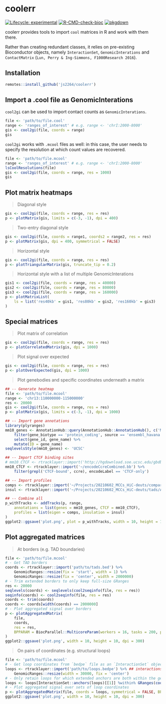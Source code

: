 # coolerr

<!-- badges: start -->
[![Lifecycle: experimental](https://img.shields.io/badge/lifecycle-experimental-orange.svg)](https://lifecycle.r-lib.org/articles/stages.html#experimental)
[![R-CMD-check-bioc](https://github.com/js2264/coolerr/actions/workflows/check-bioc.yml/badge.svg)](https://github.com/js2264/coolerr/actions/workflows/check-bioc.yml)
[![pkgdown](https://github.com/js2264/coolerr/workflows/pkgdown/badge.svg)](https://github.com/js2264/coolerr/actions)
<!-- badges: end -->

coolerr provides tools to import `cool` matrices in R and work with them there. 

Rather than creating redundant classes, it relies on pre-existing Bioconductor objects, namely `InteractionSet`, `GenomicInterations` and `ContactMatrix` (`Lun, Perry & Ing-Simmons, F1000Research 2016`).

## Installation

```r
remotes::install_github('js2264/coolerr')
```

## Import a .cool file as GenomicInterations

`cool2gi` can be used to import contact counts as `GenomicInterations`. 

```r
file <- 'path/to/file.cool'
range <- 'ranges_of_interest' # e.g. range <- 'chrI:2000-8000'
gis <- cool2gi(file, coords = range)
gis
```

`cool2gi` works with `.mcool` files as well: in this case, the user needs to specify the resolution at which count values are recovered. 

```r
file <- 'path/to/file.mcool'
range <- 'ranges_of_interest' # e.g. range <- 'chrI:2000-8000'
lsCoolResolutions(file)
gis <- cool2gi(file, coords = range, res = 1000)
gis
```

## Plot matrix heatmaps

> Diagonal style

```r
gis <- cool2gi(file, coords = range, res = res)
p <- plotMatrix(gis, limits = c(-3, -1), dpi = 400)
```

> Two-entry diagonal style

```r
gis <- cool2gi(file, coords = range1, coords2 = range2, res = res)
p <- plotMatrix(gis, dpi = 400, symmetrical = FALSE)
```

> Horizontal style

```r
gis <- cool2gi(file, coords = range, res = res)
p <- plotTriangularMatrix(gis, truncate_tip = 0.2)
```

> Horizontal style with a list of multiple GenomicInterations

```r
gis1 <- cool2gi(file, coords = range, res = 40000)
gis2 <- cool2gi(file, coords = range, res = 80000)
gis3 <- cool2gi(file, coords = range, res = 160000)
p <- plotMatrixList(
    ls = list('res40kb' = gis1, 'res80kb' = gis2, 'res160kb' = gis3)
)
```

## Special matrices

> Plot matrix of correlation 

```r
gis <- cool2gi(file, coords = range, res = res)
p <- plotCorrelatedMatrix(gis, dpi = 1000)
```

> Plot signal over expected 

```r
gis <- cool2gi(file, coords = range, res = res)
p <- plotOverExpected(gis, dpi = 1000)
```

> Plot genebodies and specific coordinates underneath a matrix

```r
## -- Generate heatmap
file <- 'path/to/file.mcool'
range <- 'chr13:110000000-115000000'
res <- 20000
gis <- cool2gi(file, coords = range, res = res)
p <- plotMatrix(gis, limits = c(-3, -1), dpi = 1000)

## -- Import gene annotations
library(plyranges)
mm10_genes <- AnnotationHub::query(AnnotationHub::AnnotationHub(), c('Mus_musculus.GRCm39.104.gtf'))[[1]] %>% 
    filter(gene_biotype == 'protein_coding', source == 'ensembl_havana', type == 'gene') %>% 
    select(gene_id, gene_name) %>% 
    mutate(ID = gene_name)
seqlevelsStyle(mm10_genes) <- 'UCSC'

## -- Import CTCF binding sites
# mm10_CTCF <- rtracklayer::import('http://hgdownload.soe.ucsc.edu/gbdb/mm10/encode3/ccre/encodeCcreCombined.bb') %>% 
mm10_CTCF <- rtracklayer::import('~/encodeCcreCombined.bb') %>% 
    filter(grepl('CTCF-bound', ccre), encodeLabel == 'CTCF-only') 

## -- Import profiles
comps <- rtracklayer::import('~/Projects/20210602_MCCs_HiC-deuts/compartments/AT409_100kb.cis.bw', as = 'Rle')
insul <- rtracklayer::import('~/Projects/20210602_MCCs_HiC-deuts/tads/AT409_25kb_insulation-scores.bw', as = 'Rle')

## -- Combine all
p_withTracks <- addTracks(p, range, 
    annotations = list(genes = mm10_genes, CTCF = mm10_CTCF), 
    profiles = list(eigen = comps, insulation = insul)
)
ggplot2::ggsave('plot.png', plot = p_withTracks, width = 10, height = 10, dpi = 1000)
```

## Plot aggregated matrices

> At borders (e.g. TAD boundaries)

```r
file <- 'path/to/file.mcool'
# - Get TAD borders
coords <- rtracklayer::import('path/to/tads.bed') %>% 
    GenomicRanges::resize(fix = 'start', width = 1) %>% 
    GenomicRanges::resize(fix = 'center', width = 2000000)
# - Trim extended borders to only keep full-size GRanges
res <- 20000
seqlevels(coords) <- seqlevels(cool2seqinfo(file, res = res))
seqinfo(coords) <- cool2seqinfo(file, res = res)
coords <- trim(coords)
coords <- coords[width(coords) == 2000000]
# - Plot aggregated signal over borders
p <- plotAggregatedMatrix(
    file, 
    coords, 
    res = res, 
    BPPARAM = BiocParallel::MulticoreParam(workers = 16, tasks = 200, progressbar = TRUE)
)
ggplot2::ggsave('plot.png', width = 10, height = 10, dpi = 300)
```

> On pairs of coordinates (e.g. structural loops)

```r
file <- 'path/to/file.mcool'
# - Get loop coordinates from `bedpe` file as an `InteractionSet` object
loops <- rtracklayer::import('path/to/loops.bedpe') %>% ## interactions as `Pairs` object
    GenomicRanges::resize(width = 30000, fix = 'center')
# - Only retain loops for which extended anchors are both within the genome
loops <- loops[InteractionSet::anchors(loops)[[1]] %within% GRanges(cool2seqinfo(file)) & InteractionSet::anchors(loops)[[2]] %within% GRanges(cool2seqinfo(file))]
# - Plot aggregated signal over sets of loop coordinates
p <- plotAggregatedMatrix(file, coords = loops, symmetrical = FALSE, BPPARAM = BiocParallel::MulticoreParam(workers = 16, tasks = 200, progressbar = TRUE))
ggplot2::ggsave('plot.png', width = 10, height = 10, dpi = 300)
```
